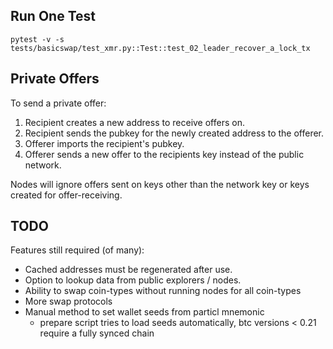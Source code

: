 
## Run One Test

```
pytest -v -s tests/basicswap/test_xmr.py::Test::test_02_leader_recover_a_lock_tx
```


## Private Offers

To send a private offer:
 1. Recipient creates a new address to receive offers on.
 2. Recipient sends the pubkey for the newly created address to the offerer.
 3. Offerer imports the recipient's pubkey.
 4. Offerer sends a new offer to the recipients key instead of the public network.

Nodes will ignore offers sent on keys other than the network key or keys created for offer-receiving.


## TODO

Features still required (of many):
 - Cached addresses must be regenerated after use.
 - Option to lookup data from public explorers / nodes.
 - Ability to swap coin-types without running nodes for all coin-types
 - More swap protocols
 - Manual method to set wallet seeds from particl mnemonic
    - prepare script tries to load seeds automatically, btc versions < 0.21 require a fully synced chain
